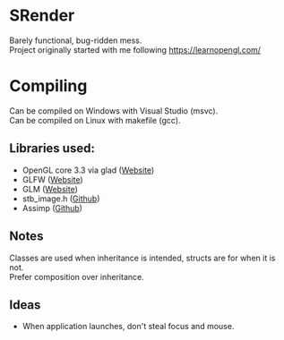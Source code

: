 # SRender
Barely functional, bug-ridden mess.  
Project originally started with me following https://learnopengl.com/

# Compiling
Can be compiled on Windows with Visual Studio (msvc).  
Can be compiled on Linux with makefile (gcc).

## Libraries used:
- OpenGL core 3.3 via glad ([Website](https://glad.dav1d.de/))
- GLFW ([Website](https://www.glfw.org/download.html))
- GLM ([Website](https://glm.g-truc.net/0.9.8/index.html))
- stb_image.h ([Github](https://github.com/nothings/stb/blob/master/stb_image.h))
- Assimp ([Github](https://github.com/assimp/assimp))

## Notes
Classes are used when inheritance is intended, structs are for when it is not.  
Prefer composition over inheritance.

## Ideas
- When application launches, don't steal focus and mouse.
